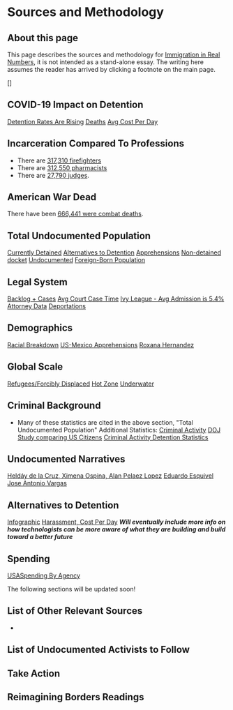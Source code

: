 # Sources and Methodology

## About this page

This page describes the sources and methodology for [Immigration in Real Numbers](http://mkorostoff.github.io/immigration-in-real-nums), it is not intended as a stand-alone essay. The writing here assumes the reader has arrived by clicking a footnote on the main page.

[<a class="citation" target="_blank" href="https://github.com/aneekahuddin/immigration-in-real-nums/blob/master/SOURCES.md#Spending"></a>]

## COVID-19 Impact on Detention
[Detention Rates Are Rising](https://trac.syr.edu/whatsnew/email.220610.html)
[Deaths](https://www.buzzfeednews.com/article/hamedaleaziz/ice-death-custody-bahamas-mississippi)
[Avg Cost Per Day](https://www.detentionwatchnetwork.org/issues/detention-101)

## Incarceration Compared To Professions
* There are [317,310 firefighters](https://www.bls.gov/oes/current/oes332011.htm)
* There are [312,550 pharmacists](https://www.bls.gov/oes/current/oes291051.htm)
* There are [27,790 judges](https://www.bls.gov/oes/current/oes231023.htm).

## American War Dead

There have been [666,441 were combat deaths](https://en.wikipedia.org/wiki/United_States_military_casualties_of_war).

## Total Undocumented Population

[Currently Detained](https://trac.syr.edu/immigration/quickfacts/)
[Alternatives to Detention](https://trac.syr.edu/whatsnew/email.220726.html)
[Apprehensions](https://www.cbp.gov/newsroom/national-media-release/cbp-releases-operational-fiscal-year-2021-statistics)
[Non-detained docket](https://www.ice.gov/detain/detention-management#:~:text=As%20of%20August%202020%2C%20there,cases%20before%20the%20immigration%20courts.)
[Undocumented](https://cis.org/Report/ForeignBorn-Population-Hit-Record-47-Million-April-2022)
[Foreign-Born Population](https://cis.org/Report/ForeignBorn-Population-Hit-Record-47-Million-April-2022)

## Legal System

[Backlog + Cases](https://trac.syr.edu/immigration/quickfacts/?category=eoir)
[Avg Court Case Time](https://www.migrationpolicy.org/article/us-immigration-backlogs-mounting-undermine-biden)
[Ivy League - Avg Admission is 5.4%](https://www.quadeducationgroup.com/blog/ivy-league-acceptance-rates-vs-other-schools#p2)
[Attorney Data](https://trac.syr.edu/phptools/immigration/nta/)
[Deportations](https://en.wikipedia.org/wiki/Immigration_detention_in_the_United_States#Deportation)

## Demographics

[Racial Breakdown](https://www.migrationpolicy.org/data/unauthorized-immigrant-population/state/US)
[US-Mexico Apprehensions](https://www.pewresearch.org/fact-tank/2021/11/09/whats-happening-at-the-u-s-mexico-border-in-7-charts/)
[Roxana Hernandez](https://www.cnn.com/2018/05/31/health/transgender-migrant-dies-ice-custody)

## Global Scale

[Refugees/Forcibly Displaced](https://www.unhcr.org/en-us/figures-at-a-glance.html)
[Hot Zone](https://www.nytimes.com/interactive/2020/07/23/magazine/climate-migration.html)
[Underwater](https://www.brookings.edu/research/the-climate-crisis-migration-and-refugees/)

## Criminal Background
* Many of these statistics are cited in the above section, "Total Undocumented Population"
Additional Statistics:
[Criminal Activity](https://trac.syr.edu/immigration/quickfacts/?category=eoir)
[DOJ Study comparing US Citizens](https://www.ojp.gov/library/publications/comparing-crime-rates-between-undocumented-immigrants-legal-immigrants-and)
[Criminal Activity Detention Statistics](https://trac.syr.edu/immigration/quickfacts/?category=detention)

## Undocumented Narratives
[Heldáy de la Cruz, Ximena Ospina, Alan Pelaez Lopez](https://www.bustle.com/p/5-undocumented-activists-on-how-to-fight-for-immigrants-rights-2353589)
[Eduardo Esquivel](https://www.the74million.org/article/without-papers-without-fear-meet-the-nm-activist-dedicated-to-lifting-up-undocumented-young-people-just-like-him/)
[Jose Antonio Vargas](https://www.al.com/spotnews/2013/04/like_a_walking_uncomfortable_c.html)

## Alternatives to Detention
[Infographic](https://www.ice.gov/doclib/detention/atdInfographic.pdf)
[Harassment, Cost Per Day](https://time.com/6167467/immigrant-tracking-ice-technology-data/)
***Will eventually include more info on how technologists can be more aware of what they are building and build toward a better future***

## Spending
[USASpending By Agency](https://www.usaspending.gov/explorer/agency)

The following sections will be updated soon!
## List of Other Relevant Sources
* 

## List of Undocumented Activists to Follow

## Take Action

## Reimagining Borders Readings